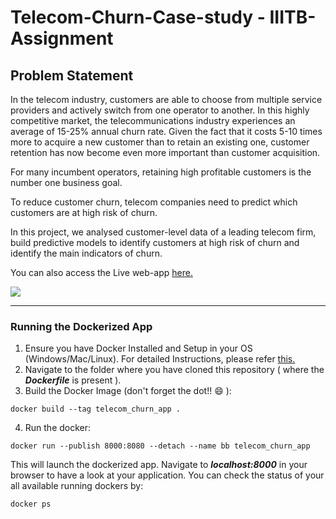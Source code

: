 # Telecom-Churn-Case-study - IIITB-Assignment 


## Problem Statement
In the telecom industry, customers are able to choose from multiple service providers and actively switch from one operator to another. In this highly competitive market, the telecommunications industry experiences an average of 15-25% annual churn rate. Given the fact that it costs 5-10 times more to acquire a new customer than to retain an existing one, customer retention has now become even more important than customer acquisition.

For many incumbent operators, retaining high profitable customers is the number one business goal.

To reduce customer churn, telecom companies need to predict which customers are at high risk of churn.

In this project, we analysed customer-level data of a leading telecom firm, build predictive models to identify customers at high risk of churn and identify the main indicators of churn.

You can also access the Live web-app [here.](https://telecom-churn-analysis-app.herokuapp.com/)

<kbd>
<img src="https://user-images.githubusercontent.com/29462447/101314072-c6a98d00-387d-11eb-91ba-9b9051f9dba0.png" data-canonical-src="https://user-images.githubusercontent.com/29462447/101314072-c6a98d00-387d-11eb-91ba-9b9051f9dba0.png"/> 
</kbd>

<hr>

### Running the Dockerized App
1. Ensure you have Docker Installed and Setup in your OS (Windows/Mac/Linux). For detailed Instructions, please refer [this.](https://docs.docker.com/engine/install/)
2. Navigate to the folder where you have cloned this repository ( where the ***Dockerfile*** is present ).
3. Build the Docker Image (don't forget the dot!! :smile: ): 
```
docker build --tag telecom_churn_app .
```
4. Run the docker:
```
docker run --publish 8000:8080 --detach --name bb telecom_churn_app
```

This will launch the dockerized app. Navigate to ***localhost:8000*** in your browser to have a look at your application. You can check the status of your all available running dockers by:
```
docker ps
```
